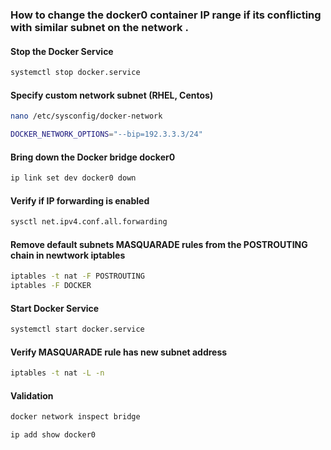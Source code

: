 
 
###  How to change the docker0 container IP range if its conflicting with similar subnet on the network .


#### Stop the Docker Service
```sh
systemctl stop docker.service
```

#### Specify custom network subnet (RHEL, Centos)
```sh
nano /etc/sysconfig/docker-network 
```
```sh
DOCKER_NETWORK_OPTIONS="--bip=192.3.3.3/24"
```


#### Bring down the Docker bridge docker0
```sh
ip link set dev docker0 down
```
#### Verify if IP forwarding is enabled 
```sh
sysctl net.ipv4.conf.all.forwarding
```


#### Remove default subnets MASQUARADE rules from the POSTROUTING chain in newtwork iptables
```sh
iptables -t nat -F POSTROUTING
iptables -F DOCKER
```
#### Start Docker Service
```sh
systemctl start docker.service
```
#### Verify MASQUARADE rule has new subnet address
```sh
iptables -t nat -L -n
```

#### Validation
```sh
docker network inspect bridge
```
```sh
ip add show docker0
```
